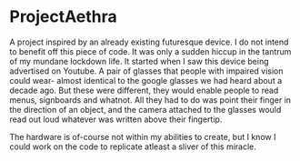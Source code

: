 # ProjectAethra

A project inspired by an already existing futuresque device. I do not intend to benefit off this piece of code. It was only a sudden hiccup in the tantrum of my mundane lockdown life. It started when I saw this device being advertised on Youtube. A pair of glasses that people with impaired vision could wear- almost identical to the google glasses we had heard about a decade ago. But these were different, they would enable people to read menus, signboards and whatnot. All they had to do was point their finger in the direction of an object, and the camera attached to the glasses would read out loud whatever was written above their fingertip.

The hardware is of-course not within my abilities to create, but I know I could work on the code to replicate atleast a sliver of this miracle. 
